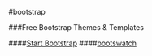 #bootstrap


###Free Bootstrap Themes & Templates

####[Start Bootstrap](https://startbootstrap.com/)
####[bootswatch](http://bootswatch.com/)
